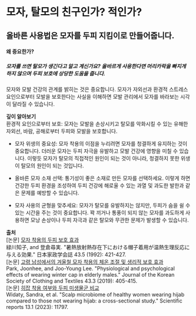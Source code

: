 # 모자, 탈모의 친구인가? 적인가?  

## 올바른 사용법은 모자를 두피 지킴이로 만들어줍니다.  
  
 #### **왜 중요한가?**  
##### 모자를 쓰면 탈모가 생긴다고 알고 계신가요? 올바르게 사용한다면 머리카락을 빠지게 하지 않으며 두피 보호에 상당한 도움을 줍니다.  
모자와 모발 건강의 관계를 밝히는 것은 중요합니다. 모자가 자외선과 환경적 스트레스 요인으로부터 모발을 보호한다는 사실을 이해하면 모발 관리에서 모자를 바라보는 시각이 달라질 수 있습니다.  
  
**깊이 알아보기**  
 환경적 요인으로부터 보호: 모자는 모발을 손상시키고 탈모를 악화시킬 수 있는 유해한 자외선, 바람, 공해로부터 두피와 모발을 보호합니다.  
  
 - 모자 위생의 중요성: 모자 착용의 이점을 누리려면 모자를 청결하게 유지하는 것이 중요합니다. 더러운 모자는 두피 자극을 유발하고 모발 건강에 영향을 미칠 수 있습니다. 이렇듯 모자가 탈모의 직접적인 원인이 되는 것이 아니라, 청결하지 못한 위생이 탈모의 원인이 되는 것입니다.  
  
 - 올바른 모자 소재 선택: 통기성이 좋은 소재로 만든 모자를 선택하세요. 이렇게 하면 건강한 두피 환경을 조성하여 두피 건강에 해로울 수 있는 과열 및 과도한 발한과 같은 문제를 예방할 수 있습니다.  
  
 - 모자 사용의 균형을 맞추세요: 모자가 탈모를 유발하지는 않지만, 두피가 숨을 쉴 수 있는 시간을 주는 것이 중요합니다. 꽉 끼거나 통풍이 되지 않는 모자를 과도하게 사용하면 모낭 손상이나 두피 자극과 같은 탈모와 무관한 문제가 발생할 수 있습니다.
 
**출처**      
[논문] [모자 착용의 두피 보호 효과](/m04/m0407/m040711)    
緑川知子, and 登倉尋実. "暑熱放射熱存在下における帽子着用が温熱生理反応に与える効果." 日本家政学会誌 43.5 (1992): 421-427.     
[논문] [고령 남성에서의 겨울철 모자 착용의 체온 조절 및 생리적 보호 효과](/m04/m0407/m0407245)      
Park, Joonhee, and Joo-Young Lee. "Physiological and psychological effects of wearing winter cap in elderly males." Journal of the Korean Society of Clothing and Textiles 43.3 (2019): 405-415.       
[논문] [히잡 착용 여부와 두피 미생물군 비교](/m04/m0407/m0407256)      
Widaty, Sandra, et al. "Scalp microbiome of healthy women wearing hijab compared to those not wearing hijab: a cross-sectional study." Scientific reports 13.1 (2023): 11797.

<!--stackedit_data:
eyJoaXN0b3J5IjpbMTEyNzIxMjU5OCwtMTIwNDc3NDY5Niw0ND
E3NTEwNjQsLTkyODIzMjEwMywtMTQ4NjQyMjgwMF19
-->